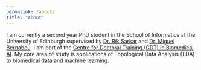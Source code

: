 ```yaml
---
permalink: /about/
title: "About"
---
```

I am currently a second year PhD student in the School of Informatics at the University of Edinburgh supervised by [Dr. Rik Sarkar](https://homepages.inf.ed.ac.uk/rsarkar/) and [Dr. Miguel Bernabeu](https://www.ed.ac.uk/profile/miguel-o-bernabeu). I am part of the [Centre for Doctoral Training (CDT) in Biomedical AI](https://web.inf.ed.ac.uk/cdt/biomedical-ai). My core area of study is applications of Topological Data Analysis (TDA) to biomedical data and machine learning.


